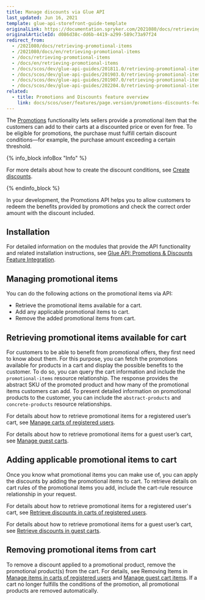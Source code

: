 ```yaml
---
title: Manage discounts via Glue API
last_updated: Jun 16, 2021
template: glue-api-storefront-guide-template
originalLink: https://documentation.spryker.com/2021080/docs/retrieving-promotional-items
originalArticleId: d086d38c-dd6b-4419-a299-589c73a97f24
redirect_from:
  - /2021080/docs/retrieving-promotional-items
  - /2021080/docs/en/retrieving-promotional-items
  - /docs/retrieving-promotional-items
  - /docs/en/retrieving-promotional-items
  - /docs/scos/dev/glue-api-guides/201811.0/retrieving-promotional-items.html
  - /docs/scos/dev/glue-api-guides/201903.0/retrieving-promotional-items.html
  - /docs/scos/dev/glue-api-guides/201907.0/retrieving-promotional-items.html
  - /docs/scos/dev/glue-api-guides/202204.0/retrieving-promotional-items.html  
related:
  - title: Promotions and Discounts feature overview
    link: docs/scos/user/features/page.version/promotions-discounts-feature-overview.html
---
```


The [Promotions](/docs/pbc/all/discount-management/{{site.version}}/discount-management.html) functionality lets sellers provide a promotional item that the customers can add to their carts at a discounted price or even for free. To be eligible for promotions, the purchase must fulfill certain discount conditions—for example, the purchase amount exceeding a certain threshold.

{% info_block infoBox "Info" %}

For more details about how to create the discount conditions, see [Create discounts](/docs/pbc/all/discount-management/{{site.version}}/manage-in-the-back-office/create-discounts.html).

{% endinfo_block %}

In your development, the Promotions API helps you to allow customers to redeem the benefits provided by promotions and check the correct order amount with the discount included.

## Installation

For detailed information on the modules that provide the API functionality and related installation instructions, see [Glue API: Promotions & Discounts Feature Integration](/docs/scos/dev/feature-integration-guides/{{site.version}}/glue-api/glue-api-promotions-and-discounts-feature-integration.html).

## Managing promotional items

You can do the following actions on the promotional items via API:

* Retrieve the promotional items available for a cart.
* Add any applicable promotional items to cart.
* Remove the added promotional items from cart.

## Retrieving promotional items available for cart

For customers to be able to benefit from promotional offers, they first need to know about them. For this purpose, you can fetch the promotions available for products in a cart and display the possible benefits to the customer. To do so, you can query the cart information and include the `promotional-items` resource relationship. The response provides the abstract SKU of the promoted product and how many of the promotional items customers can add. To present detailed information on promotional products to the customer, you can include the `abstract-products` and `concrete-products` resource relationships.

For details about how to retrieve promotional items for a registered user’s cart, see [Manage carts of registered users](/docs/pbc/all/cart-and-checkout/{{site.version}}/manage-using-glue-api/manage-carts-of-registered-users/manage-items-in-carts-of-registered-users.html).

 For details about how to retrieve promotional items for a guest user’s cart, see [Manage guest carts](/docs/pbc/all/cart-and-checkout/{{site.version}}/manage-using-glue-api/manage-guest-carts/manage-guest-carts.html).

## Adding applicable promotional items to cart

Once you know what promotional items you can make use of, you can apply the discounts by adding the promotional items to cart. To retrieve details on cart rules of the promotional items you add, include the cart-rule resource relationship in your request.

For details about how to retrieve promotional items for a registered user's cart, see [Retrieve discounts in carts of registered users](/docs/pbc/all/discount-management/{{site.version}}/manage-via-glue-api/retrieve-discounts-in-carts-of-registered-users.html).

For details about how to retrieve promotional items for a guest user’s cart, see [Retrieve discounts in guest carts](/docs/pbc/all/discount-management/{{site.version}}/manage-via-glue-api/retrieve-discounts-in-guest-carts.html).

## Removing promotional items from cart

To remove a discount applied to a promotional product, remove the promotional product(s) from the cart. For details, see Removing Items in [Manage items in carts of registered users](/docs/pbc/all/cart-and-checkout/{{site.version}}/manage-using-glue-api/manage-carts-of-registered-users/manage-items-in-carts-of-registered-users.html#remove-items-from-a-registered-users-cart) and [Manage guest cart items](/docs/marketplace/dev/glue-api-guides/{{site.version}}/guest-carts/managing-guest-cart-items.html#remove-an-item-from-a-guest-cart). If a cart no longer fulfills the conditions of the promotion, all promotional products are removed automatically.
